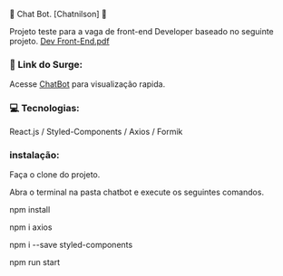 :robot: Chat Bot. [Chatnilson] :robot:

Projeto teste para a vaga de front-end Developer baseado no seguinte projeto.
[Dev Front-End.pdf](https://github.com/GabrielMBatista/ChatBot/files/6328109/Dev.Front-End.pdf)

### :link: Link do Surge:
Acesse [ChatBot](http://caring-faucet.surge.sh/) para visualização rapida.

### :computer: Tecnologias:
React.js / Styled-Components / Axios / Formik 

### instalação:

Faça o clone do projeto.

Abra o terminal na pasta chatbot e execute os seguintes comandos.

npm install 

npm i axios

npm i --save styled-components

npm run start


